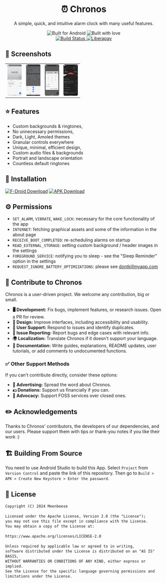 <div align="center">
  <h1>⏰ Chronos</h1>
  <p>A simple, quick, and intuitive alarm clock with many useful features.</p>
  <img src="https://forthebadge.com/images/badges/built-for-android.svg" alt="Built for Android">
  <img src="https://forthebadge.com/images/badges/built-with-love.svg" alt="Built with love">
  <br>
  <a href="https://github.com/meenbeese/Chronos/actions/workflows/android.yml">
    <img src="https://github.com/meenbeese/Chronos/actions/workflows/android.yml/badge.svg?branch=main" alt="Build Status">
  </a>
  <a href="https://liberapay.com/meenbeese/">
    <img src="https://img.shields.io/badge/liberapay-donate-yellow.svg?logo=liberapay" alt="Liberapay">
  </a>
</div>

## 🌄 Screenshots    

<div align="center">
  <table>
    <tr>
      <td style="width: 25%; height: 100px;"><img src="./.github/images/home.png" alt="Home" style="width: 100%; height: 100%;"></td>
      <td style="width: 25%; height: 100px;"><img src="./.github/images/alarms.png" alt="Alarms" style="width: 100%; height: 100%;"></td>
      <td style="width: 25%; height: 100px;"><img src="./.github/images/timers.png" alt="Timers" style="width: 100%; height: 100%;"></td>
      <td style="width: 25%; height: 100px;"><img src="./.github/images/themes.png" alt="Themes" style="width: 100%; height: 100%;"></td>
    </tr>
  </table>
</div>

## ⭐ Features

- Custom backgrounds & ringtones,
- No unnecessary permissions,
- Dark, Light, Amoled themes
- Granular controls everywhere
- Unique, minimal, efficient design,
- Custom audio files & backgrounds
- Portrait and landscape orientation
- Countless default ringtones

## 📲 Installation

[<img width='200' height='80' alt='F-Droid Download' src='https://fdroid.gitlab.io/artwork/badge/get-it-on.png'>](https://f-droid.org/packages/me.jfenn.Chronos/)
[<img width='200' height='80' alt='APK Download' src='https://user-images.githubusercontent.com/114044633/223920025-83687de0-e463-4c5d-8122-e06e4bb7d40c.png'>]((../../releases/))

## ⚙️ Permissions

- `SET_ALARM`, `VIBRATE`, `WAKE_LOCK`: necessary for the core functionality of the app
- `INTERNET`: fetching graphical assets and some of the information in the about page
- `RECEIVE_BOOT_COMPLETED`: re-scheduling alarms on startup
- `READ_EXTERNAL_STORAGE`: setting custom background / header images in the settings
- `FOREGROUND_SERVICE`: notifying you to sleep - see the "Sleep Reminder" option in the settings
- `REQUEST_IGNORE_BATTERY_OPTIMIZATIONS`: please see [dontkillmyapp.com](https://dontkillmyapp.com/)

## 📝 Contribute to Chronos

Chronos is a user-driven project. We welcome any contribution, big or small.

- **🖥️ Development:** Fix bugs, implement features, or research issues. Open a PR for review.
- **🍥 Design:** Improve interfaces, including accessibility and usability.
- **🤝 User Support:** Respond to issues and identify duplicates.
- **📂 Issue Reporting:** Report bugs and edge cases with relevant info.
- **🌍 Localization:** Translate Chronos if it doesn't support your language.
- **📄 Documentation:** Write guides, explanations, README updates, user tutorials, or add comments to undocumented functions.

### ✅ Other Support Methods

If you can't contribute directly, consider these options:

- **💈 Advertising:** Spread the word about Chronos.
- **💵 Donations:** Support us financially if you can.
- **📢 Advocacy:** Support FOSS services over closed ones.

## ✏️ Acknowledgements

Thanks to Chronos' contributors, the developers of our dependencies, and our users. Please support them with tips or thank-you notes if you like their work :)

## 🏗️ Building From Source

You need to use Android Studio to build this App.
Select `Project` from `Version Control` and paste the link of this repository.
Then go to `Build > APK > Create New Keystore > Enter the password`.

## 📝 License

```
Copyright (C) 2024 Meenbeese

Licensed under the Apache License, Version 2.0 (the "License");
you may not use this file except in compliance with the License.
You may obtain a copy of the License at:

https://www.apache.org/licenses/LICENSE-2.0

Unless required by applicable law or agreed to in writing,
software distributed under the License is distributed on an "AS IS" BASIS,
WITHOUT WARRANTIES OR CONDITIONS OF ANY KIND, either express or implied.
See the License for the specific language governing permissions and limitations under the License.
```
